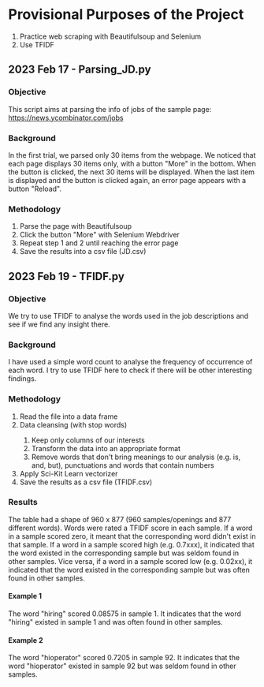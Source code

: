 # Provisional Purposes of the Project
<ol>
  <li>Practice web scraping with Beautifulsoup and Selenium</li>
  <li>Use TFIDF</li>
</ol>

## 2023 Feb 17 - Parsing_JD.py
### Objective
This script aims at parsing the info of jobs of the sample page: https://news.ycombinator.com/jobs

### Background
In the first trial, we parsed only 30 items from the webpage. We noticed that each page displays 30 items only, with a button "More" in the bottom.
When the button is clicked, the next 30 items will be displayed. 
When the last item is displayed and the button is clicked again, an error page appears with a button "Reload".

### Methodology
<ol>
  <li>Parse the page with Beautifulsoup</li>
  <li>Click the button "More" with Selenium Webdriver</li>
  <li>Repeat step 1 and 2 until reaching the error page</li>
  <li>Save the results into a csv file (JD.csv)</li>
</ol>

## 2023 Feb 19 - TFIDF.py
### Objective
We try to use TFIDF to analyse the words used in the job descriptions and see if we find any insight there.

### Background
I have used a simple word count to analyse the frequency of occurrence of each word. I try to use TFIDF here to check if there will be other interesting findings.

### Methodology
<ol>
  <li>Read the file into a data frame</li>
  <li>Data cleansing (with stop words)</li>
  <ol>
    <li>Keep only columns of our interests</li>
    <li>Transform the data into an appropriate format</li>
    <li>Remove words that don't bring meanings to our analysis (e.g. is, and, but), punctuations and words that contain numbers</li>
  </ol>
  <li>Apply Sci-Kit Learn vectorizer</li>
  <li>Save the results as a csv file (TFIDF.csv)</li>
</ol>

### Results
The table had a shape of 960 x 877 (960 samples/openings and 877 different words). Words were rated a TFIDF score in each sample. If a word in a sample scored zero, it meant that the corresponding word didn't exist in that sample. If a word in a sample scored high (e.g. 0.7xxx), it indicated that the word existed in the corresponding sample but was seldom found in other samples. Vice versa, if a word in a sample scored low (e.g. 0.02xx), it indicated that the word existed in the corresponding sample but was often found in other samples.

#### Example 1
The word "hiring" scored 0.08575 in sample 1. It indicates that the word "hiring" existed in sample 1 and was often found in other samples.

#### Example 2
The word "hioperator" scored 0.7205 in sample 92. It indicates that the word "hioperator" existed in sample 92 but was seldom found in other samples.
